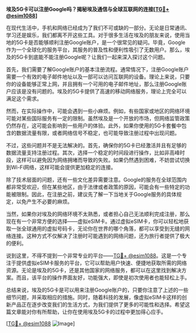 **埃及5G卡可以注册Google吗？揭秘埃及通信与全球互联网的连接[[TG💪+ @esim1088](https://t.me/s/esim1088)]**

在现代生活中，手机和网络已经成为了我们不可或缺的一部分。无论是日常通讯、学习还是娱乐，我们都离不开这些工具。对于很多生活在埃及的朋友来说，使用当地的5G卡是否能够顺利注册Google账户，是一个很常见的疑问。毕竟，Google作为一个全球化的服务平台，其服务的普及性和便利性吸引了无数用户。那么，埃及的5G卡到底能不能注册Google呢？让我们一起来深入探讨这个问题。

首先，我们需要了解Google账户的基本注册流程。通常情况下，注册Google账户需要一个有效的电子邮件地址以及一部可以访问互联网的设备。理论上来说，只要你的设备能够正常上网，并且拥有一个可用的电子邮件地址，那么注册Google账户应该是没有问题的。埃及的5G卡提供了高速的移动网络服务，理论上完全可以满足这个需求。

然而，在实际操作中，可能会遇到一些小麻烦。例如，有些国家或地区的网络环境可能对某些国际服务有一定的限制。虽然埃及是一个开放的市场，但网络监管政策仍然存在，这可能会影响到一些用户的体验。此外，如果你使用的5G卡套餐中包含的数据流量有限，或者网络信号不稳定，也可能导致注册过程中出现问题。

不过，这些问题并不是无法解决的。首先，确保你的5G卡已经激活并且有足够的数据流量支持注册过程。其次，选择一个稳定的时间段进行操作，比如非高峰时段，这样可以避免因为网络拥堵而导致的失败。如果仍然遇到困难，不妨尝试切换到Wi-Fi网络，这样可能会提供更加稳定的连接。

除了技术层面的问题，还有一些文化差异需要注意。Google的服务在全球范围内都非常受欢迎，但在某些地区，由于法律或者政策的原因，可能会有一些特定的功能被限制。因此，在注册之前，建议先了解一下当地关于Google服务的具体规定，以免产生不必要的麻烦。

当然，如果你对埃及的网络环境不太熟悉，或者担心自己无法顺利完成注册，那么现在有一个非常方便的选择——虚拟eSIM卡。通过虚拟eSIM卡，你可以轻松地获取一张全球通用的虚拟号码卡，无论你在世界的哪个角落，都可以享受到无缝的网络连接。这种方式不仅解决了注册时可能遇到的网络问题，还为旅行者提供了极大的便利。

说到这里，不得不提到一个非常专业的平台——[TG💪+ @esim1088](https://t.me/s/esim1088)。这是一个专注于提供虚拟eSIM卡服务的平台，它可以帮助用户快速、便捷地获取所需的网络资源。无论是埃及的5G卡，还是其他国家的网络服务，都可以在这里找到解决方案。而且，该平台的操作界面友好，功能强大，即使是初次使用者也能轻松上手。

总结来说，埃及的5G卡是可以用来注册Google账户的，只要你注意了上述的一些细节问题，并采取相应的措施。同时，随着科技的发展，像虚拟eSIM卡这样的创新产品正在逐步改变我们的生活方式，为我们提供了更多的可能性和选择。希望这篇文章能对你有所帮助，让你在使用埃及5G卡的过程中更加得心应手。

[[TG💪+ @esim1088](https://t.me/s/esim1088) ![Image](https://i.postimg.cc/4NQfJmqS/Snipaste-2025-05-13-00-14-12.png)]
